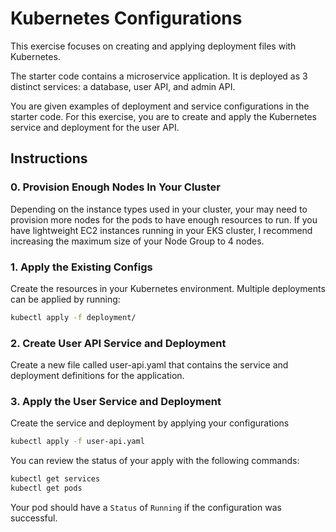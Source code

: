 # Kubernetes Configurations
This exercise focuses on creating and applying deployment files with Kubernetes.

The starter code contains a microservice application. It is deployed as 3 distinct services: a database, user API, and admin API.

You are given examples of deployment and service configurations in the starter code. For this exercise, you are to create and apply the Kubernetes service and deployment for the user API.

## Instructions
### 0. Provision Enough Nodes In Your Cluster
Depending on the instance types used in your cluster, your may need to provision more nodes for the pods to have enough resources to run. If you have lightweight EC2 instances running in your EKS cluster, I recommend increasing the maximum size of your Node Group to 4 nodes.

### 1. Apply the Existing Configs
Create the resources in your Kubernetes environment. Multiple deployments can be applied by running:
```bash
kubectl apply -f deployment/
```
### 2. Create User API Service and Deployment
Create a new file called user-api.yaml that contains the service and deployment definitions for the application.

### 3. Apply the User Service and Deployment
Create the service and deployment by applying your configurations
```bash
kubectl apply -f user-api.yaml
```

You can review the status of your apply with the following commands:
```bash
kubectl get services
kubectl get pods
```

Your pod should have a `Status` of `Running` if the configuration was successful.

